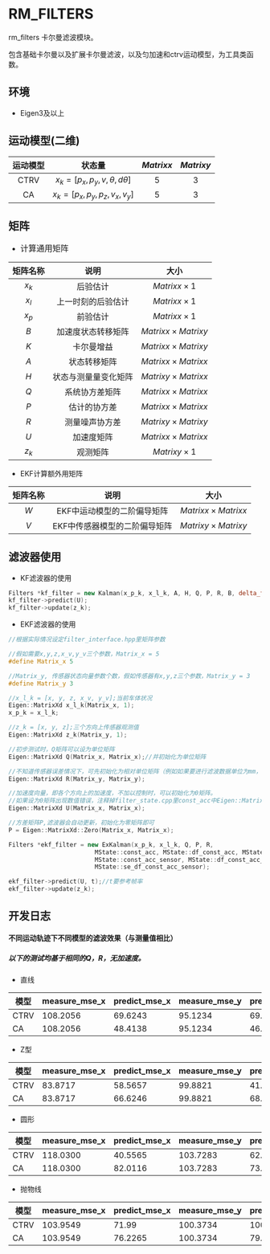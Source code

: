 # RM_FILTERS

rm_filters 卡尔曼滤波模块。

包含基础卡尔曼以及扩展卡尔曼滤波，以及匀加速和ctrv运动模型，为工具类函数。

## 环境

- Eigen3及以上 

## 运动模型(二维)

| 运动模型 |                状态量                | $Matrixx$ | $Matrixy$ |
| :------: | :----------------------------------: | :-------: | :-------: |
|   CTRV   | $x_k=[p_x, p_y, v, \theta, d\theta]$ |     5     |     3     |
|    CA    |   $x_k=[p_x, p_y, p_z, v_x, v_y]$    |     5     |     3     |

## 矩阵

* <font size=3>计算通用矩阵</font>

| 矩阵名称 |         说明         |          大小           |
| :------: | :------------------: | :---------------------: |
|  $x_k$   |       后验估计       |    $Matrixx\times1$     |
|  $x_l$   |  上一时刻的后验估计  |    $Matrixx\times1$     |
|  $x_p$   |       前验估计       |    $Matrixx\times1$     |
|   $B$    |  加速度状态转移矩阵  | $Matrixx\times Matrixy$ |
|   $K$    |      卡尔曼增益      | $Matrixx\times Matrixy$ |
|   $A$    |     状态转移矩阵     | $Matrixx\times Matrixx$ |
|   $H$    | 状态与测量量变化矩阵 | $Matrixy\times Matrixx$ |
|   $Q$    |    系统协方差矩阵    | $Matrixx\times Matrixx$ |
|   $P$    |     估计的协方差     | $Matrixx\times Matrixx$ |
|   $R$    |    测量噪声协方差    | $Matrixy\times Matrixy$ |
|   $U$    |      加速度矩阵      | $Matrixx\times Matrixx$ |
|  $z_k$   |       观测矩阵       |    $Matrixy\times1$     |

- EKF计算额外用矩阵

| 矩阵名称 |             说明              |          大小           |
| :------: | :---------------------------: | :---------------------: |
|   $W$    |  EKF中运动模型的二阶偏导矩阵  | $Matrixx\times Matrixx$ |
|   $V$    | EKF中传感器模型的二阶偏导矩阵 | $Matrixy\times Matrixy$ |

## 滤波器使用

* KF滤波器的使用

```c++
Filters *kf_filter = new Kalman(x_p_k, x_l_k, A, H, Q, P, R, B, delta_t);
kf_filter->predict(U);
kf_filter->update(z_k);
```

- EKF滤波器的使用

```c++
//根据实际情况设定filter_interface.hpp里矩阵参数

//假如需要x,y,z,x_v,y_v三个参数，Matrix_x = 5
#define Matrix_x 5

//Matrix_y, 传感器状态向量参数个数，假如传感器有x,y,z三个参数，Matrix_y = 3
#define Matrix_y 3

//x_l_k = [x, y, z, x_v, y_v];当前车体状况
Eigen::MatrixXd x_l_k(Matrix_x, 1);
x_p_k = x_l_k;

//z_k = [x, y, z];三个方向上传感器观测值
Eigen::MatrixXd z_k(Matrix_y, 1);

//初步测试时，Q矩阵可以设为单位矩阵
Eigen::MatrixXd Q(Matrix_x, Matrix_x);//并初始化为单位矩阵

//不知道传感器误差情况下，可先初始化为相对单位矩阵（例如如果要进行滤波数据单位为mm，可初始化为1mm）
Eigen::MatrixXd R(Matrix_y, Matrix_y);

//加速度向量，即各个方向上的加速度，不加以控制时，可以初始化为0矩阵。
//如果设为0矩阵出现数值错误，注释掉filter_state.cpp里const_acc中Eigen::MatrixXd x_p = A * x_l_k + U * B;这条语句中的 U * B部分
Eigen::MatrixXd U(Matrix_x, Matrix_x);

//方差矩阵P,滤波器会自动更新，初始化为零矩阵即可
P = Eigen::MatrixXd::Zero(Matrix_x, Matrix_x);

Filters *ekf_filter = new ExKalman(x_p_k, x_l_k, Q, P, R, 
						MState::const_acc, MState::df_const_acc, MState::se_df_const_acc,
						MState::const_acc_sensor, MState::df_const_acc_sensor,
						MState::se_df_const_acc_sensor);

ekf_filter->predict(U, t);//t要参考帧率
ekf_filter->update(z_k);
```

## 开发日志

#### 不同运动轨迹下不同模型的滤波效果（与测量值相比）

##### 以下的测试均基于相同的Q，R，无加速度。

- 直线

| 模型 | measure_mse_x | predict_mse_x | measure_mse_y | predict_mse_y |
| ---- | ------------- | ------------- | ------------- | ------------- |
| CTRV | 108.2056      | 69.6243       | 95.1234       | 69.9184       |
| CA   | 108.2056      | 48.4138       | 95.1234       | 46.2228       |

- Z型

| 模型 | measure_mse_x | predict_mse_x | measure_mse_y | predict_mse_y |
| ---- | ------------- | ------------- | ------------- | ------------- |
| CTRV | 83.8717       | 58.5657       | 99.8821       | 41.8936       |
| CA   | 83.8717       | 66.6246       | 99.8821       | 68.0075       |

* 圆形

| 模型 | measure_mse_x | predict_mse_x | measure_mse_y | predict_mse_y |
| ---- | ------------- | ------------- | ------------- | ------------- |
| CTRV | 118.0300      | 40.5565       | 103.7283      | 62.7990       |
| CA   | 118.0300      | 82.0116       | 103.7283      | 73.4186       |

- 抛物线

| 模型 | measure_mse_x | predict_mse_x | measure_mse_y | predict_mse_y |
| ---- | ------------- | ------------- | ------------- | ------------- |
| CTRV | 103.9549      | 71.99         | 100.3734      | 100.0412      |
| CA   | 103.9549      | 76.2265       | 100.3734      | 79.3148       |
